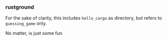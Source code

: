 ### rustground

For the sake of clarity, this includes `hello_cargo` as
directory, but refers to `guessing_game` only.

No matter, is just some fun
